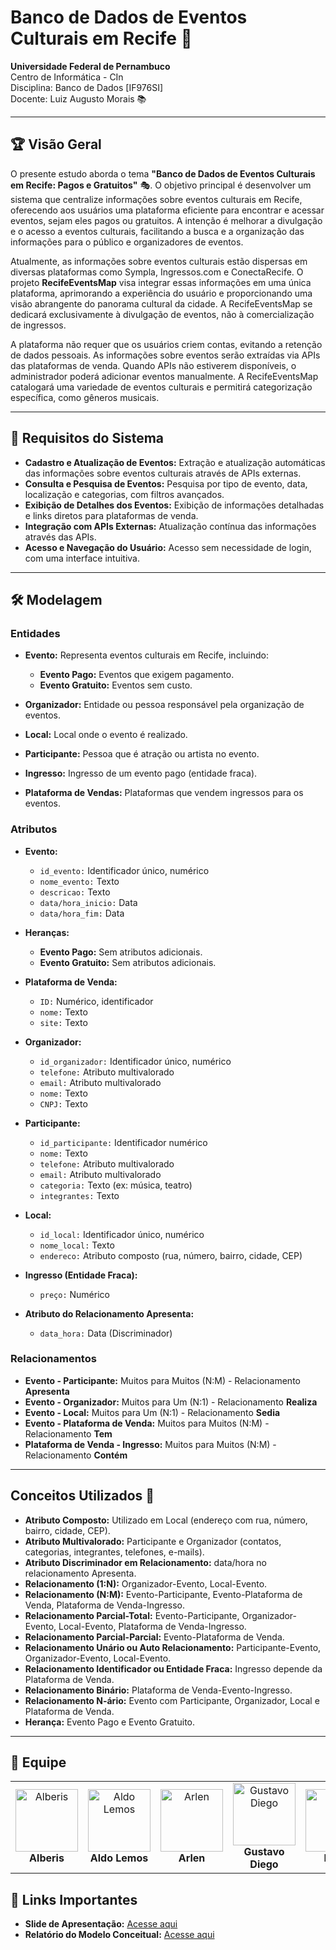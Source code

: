 # Banco de Dados de Eventos Culturais em Recife 🎉

**Universidade Federal de Pernambuco**  
Centro de Informática - CIn  
Disciplina: Banco de Dados [IF976SI]  
Docente: Luiz Augusto Morais 📚  

---

## 🏆 Visão Geral

O presente estudo aborda o tema **"Banco de Dados de Eventos Culturais em Recife: Pagos e Gratuitos"** 🎭. O objetivo principal é desenvolver um sistema que centralize informações sobre eventos culturais em Recife, oferecendo aos usuários uma plataforma eficiente para encontrar e acessar eventos, sejam eles pagos ou gratuitos. A intenção é melhorar a divulgação e o acesso a eventos culturais, facilitando a busca e a organização das informações para o público e organizadores de eventos.

Atualmente, as informações sobre eventos culturais estão dispersas em diversas plataformas como Sympla, Ingressos.com e ConectaRecife. O projeto **RecifeEventsMap** visa integrar essas informações em uma única plataforma, aprimorando a experiência do usuário e proporcionando uma visão abrangente do panorama cultural da cidade. A RecifeEventsMap se dedicará exclusivamente à divulgação de eventos, não à comercialização de ingressos.

A plataforma não requer que os usuários criem contas, evitando a retenção de dados pessoais. As informações sobre eventos serão extraídas via APIs das plataformas de venda. Quando APIs não estiverem disponíveis, o administrador poderá adicionar eventos manualmente. A RecifeEventsMap catalogará uma variedade de eventos culturais e permitirá categorização específica, como gêneros musicais. 

---

## 📝 Requisitos do Sistema

- **Cadastro e Atualização de Eventos:** Extração e atualização automáticas das informações sobre eventos culturais através de APIs externas.
- **Consulta e Pesquisa de Eventos:** Pesquisa por tipo de evento, data, localização e categorias, com filtros avançados.
- **Exibição de Detalhes dos Eventos:** Exibição de informações detalhadas e links diretos para plataformas de venda.
- **Integração com APIs Externas:** Atualização contínua das informações através das APIs.
- **Acesso e Navegação do Usuário:** Acesso sem necessidade de login, com uma interface intuitiva.

---

## 🛠️ Modelagem

### Entidades

- **Evento:** Representa eventos culturais em Recife, incluindo:
  - **Evento Pago:** Eventos que exigem pagamento.
  - **Evento Gratuito:** Eventos sem custo.

- **Organizador:** Entidade ou pessoa responsável pela organização de eventos.

- **Local:** Local onde o evento é realizado.

- **Participante:** Pessoa que é atração ou artista no evento.

- **Ingresso:** Ingresso de um evento pago (entidade fraca).

- **Plataforma de Vendas:** Plataformas que vendem ingressos para os eventos.

### Atributos

- **Evento:**
  - `id_evento:` Identificador único, numérico
  - `nome_evento:` Texto
  - `descricao:` Texto
  - `data/hora_inicio:` Data
  - `data/hora_fim:` Data

- **Heranças:**
  - **Evento Pago:** Sem atributos adicionais.
  - **Evento Gratuito:** Sem atributos adicionais.

- **Plataforma de Venda:**
  - `ID:` Numérico, identificador
  - `nome:` Texto
  - `site:` Texto

- **Organizador:**
  - `id_organizador:` Identificador único, numérico
  - `telefone:` Atributo multivalorado
  - `email:` Atributo multivalorado
  - `nome:` Texto
  - `CNPJ:` Texto

- **Participante:**
  - `id_participante:` Identificador numérico
  - `nome:` Texto
  - `telefone:` Atributo multivalorado
  - `email:` Atributo multivalorado
  - `categoria:` Texto (ex: música, teatro)
  - `integrantes:` Texto

- **Local:**
  - `id_local:` Identificador único, numérico
  - `nome_local:` Texto
  - `endereco:` Atributo composto (rua, número, bairro, cidade, CEP)

- **Ingresso (Entidade Fraca):**
  - `preço:` Numérico

- **Atributo do Relacionamento Apresenta:**
  - `data_hora:` Data (Discriminador)

### Relacionamentos

- **Evento - Participante:** Muitos para Muitos (N:M) - Relacionamento **Apresenta**
- **Evento - Organizador:** Muitos para Um (N:1) - Relacionamento **Realiza**
- **Evento - Local:** Muitos para Um (N:1) - Relacionamento **Sedia**
- **Evento - Plataforma de Venda:** Muitos para Muitos (N:M) - Relacionamento **Tem**
- **Plataforma de Venda - Ingresso:** Muitos para Muitos (N:M) - Relacionamento **Contém**

---

## Conceitos Utilizados 🧠

- **Atributo Composto:** Utilizado em Local (endereço com rua, número, bairro, cidade, CEP).
- **Atributo Multivalorado:** Participante e Organizador (contatos, categorias, integrantes, telefones, e-mails).
- **Atributo Discriminador em Relacionamento:** data/hora no relacionamento Apresenta.
- **Relacionamento (1:N):** Organizador-Evento, Local-Evento.
- **Relacionamento (N:M):** Evento-Participante, Evento-Plataforma de Venda, Plataforma de Venda-Ingresso.
- **Relacionamento Parcial-Total:** Evento-Participante, Organizador-Evento, Local-Evento, Plataforma de Venda-Ingresso.
- **Relacionamento Parcial-Parcial:** Evento-Plataforma de Venda.
- **Relacionamento Unário ou Auto Relacionamento:** Participante-Evento, Organizador-Evento, Local-Evento.
- **Relacionamento Identificador ou Entidade Fraca:** Ingresso depende da Plataforma de Venda.
- **Relacionamento Binário:** Plataforma de Venda-Evento-Ingresso.
- **Relacionamento N-ário:** Evento com Participante, Organizador, Local e Plataforma de Venda.
- **Herança:** Evento Pago e Evento Gratuito.

---

## 📸 Equipe

<table>
  <tr>
    <td align="center">
      <img src="https://avatars.githubusercontent.com/u/131917608?v=4" width="100px;" alt="Alberis"/><br />
      <b>Alberis</b><br />
    </td>
    <td align="center">
      <img src="https://avatars.githubusercontent.com/u/131917694?v=4" width="100px;" alt="Aldo Lemos"/><br />
      <b>Aldo Lemos</b><br />
    </td>
    <td align="center">
      <img src="https://avatars.githubusercontent.com/u/106412379?v=4" width="100px;" alt="Arlen"/><br />
      <b>Arlen</b><br />
    </td>
    <td align="center">
      <img src="https://avatars.githubusercontent.com/u/121072900?v=4" width="100px;" alt="Gustavo Diego"/><br />
      <b>Gustavo Diego</b><br />
       <td align="center">
      <img src="https://avatars.githubusercontent.com/u/131627751?v=4" width="100px;" alt="Hyan"/><br />
      <b>Hyan</b><br />
    </td>
    </td>
    <td align="center">
      <img src="https://avatars.githubusercontent.com/u/83255127?v=4" width="100px;" alt="Mariana Marinho"/><br />
      <b>Mariana Marinho</b><br />
    </td>
  </tr>
</table>

## 📄 Links Importantes

- **Slide de Apresentação:** [Acesse aqui](https://www.canva.com/design/DAGMZI-XY9w/ASRnqxPsQrhEXTYASQycgA/edit)
- **Relatório do Modelo Conceitual:** [Acesse aqui](https://docs.google.com/document/d/1LxW7YHrci9xnLmQZ7exMede7qmQTFSrv05TwC7iII4M/edit)
